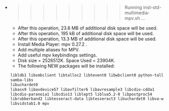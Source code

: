 * >>>>>>>>> Running inst-std-multimedia-mpv.sh ...
  * After this operation, 23.8 MB of additional disk space will be used.
  * After this operation, 195 kB of additional disk space will be used.
  * After this operation, 13.3 MB of additional disk space will be used.
  * Install Media Player: mpv 0.27.2 .
  * Add multiple aliases for MPV.
  * Add useful mpv keybindings settings.
  * Disk size = 2526512K. Space Used = 23904K.
  * The following NEW packages will be installed:
  ```bash
  libldb1 libsmbclient libtalloc2 libtevent0 libwbclient0 python-talloc
  samba-libs
  libuchardet0
  libass9 libavdevice57 libavfilter6 libavresample3 libcdio-cdda1
  libcdio-paranoia1 libcdio13 liblept5 liblua5.2-0 libpostproc54
  librubberband2 libtesseract-data libtesseract3 libuchardet0 libva-wayland1
  libvidstab1.0 mpv
  ```
